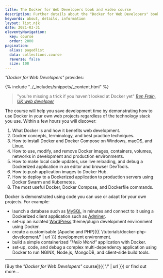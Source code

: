 ```yaml
---
title: The Docker for Web Developers book and video course
description: Further details about the "Docker for Web Developers" book and video course.
keywords: about, details, information
layout: list.njk
date: 2021-03-31
eleventyNavigation:
  key: course
  order: 2000
pagination:
  alias: pagedlist
  data: collections.course
  reverse: false
  size: 100
---
```


*"Docker for Web Developers"* provides:

{% include "../_includes/snippets/_content.html" %}

> "you're missing a trick if you haven’t looked at Docker yet"
> <cite>[Ben Frain, UK web developer](https://benfrain.com/)</cite>

The course will help you save development time by demonstrating how to use Docker in your own web projects regardless of the technology stack you use. Within a few hours you will discover:

1. What Docker is and how it benefits web development.
1. Docker concepts, terminology, and best practice techniques.
1. How to install Docker and Docker Compose on Windows, macOS, and Linux.
1. How to use, modify, and remove Docker images, containers, volumes, networks in development and production environments.
1. How to make local code updates, use live reloading, and debug a Dockerized application in an editor and browser DevTools.
1. How to push application images to Docker Hub.
1. How to deploy to a Dockerized application to production servers using Docker Swarm and Kubernetes.
1. The most useful Docker, Docker Compose, and Dockerfile commands.

Docker is demonstrated using code you can use or adapt for your own projects. For example:

* launch a database such as [MySQL](https://www.mysql.com/) in minutes and connect to it using a Dockerized client application such as [Adminer](https://www.adminer.org/).
* set-up an isolated [WordPress](https://wordpress.org/) theme/plugin development environment using Docker.
* create a customisable [Apache and PHP]({{ '/tutorials/docker-php-development/' | url }}) development environment.
* build a simple containerized *"Hello World"* application with Docker.
* set-up, code, and debug a complex multi-dependency application using Docker to run NGINX, Node.js, MongoDB, and client-side build tools.

---

[Buy the *"Docker for Web Developers"* course]({{ '/' | url }}) or find out more&hellip;
